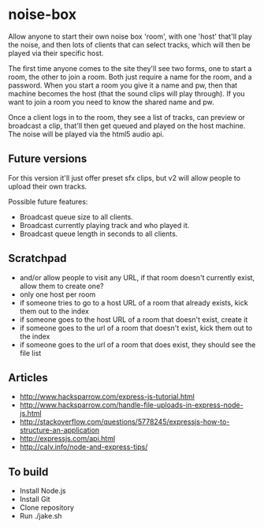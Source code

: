noise-box
=========

Allow anyone to start their own noise box 'room', with one 'host' that'll play the noise, and then lots of clients that can select tracks, which will then be played via their specific host.

The first time anyone comes to the site they'll see two forms, one to start a room, the other to join a room. Both just require a name for the room, and a password. When you start a room you give it a name and pw, then that machine becomes the host (that the sound clips will play through). If you want to join a room you need to know the shared name and pw.

Once a client logs in to the room, they see a list of tracks, can preview or broadcast a clip, that'll then get queued and played on the host machine. The noise will be played via the html5 audio api.


Future versions
---------------

For this version it'll just offer preset sfx clips, but v2 will allow people to upload their own tracks.

Possible future features:

 - Broadcast queue size to all clients.
 - Broadcast currently playing track and who played it.
 - Broadcast queue length in seconds to all clients.



Scratchpad
----------

 - and/or allow people to visit any URL, if that room doesn't currently exist, allow them to create one?
 - only one host per room
 - if someone tries to go to a host URL of a room that already exists, kick them out to the index
 - if someone goes to the host URL of a room that doesn't exist, create it
 - if someone goes to the url of a room that doesn't exist, kick them out to the index
 - if someone goes to the url of a room that does exist, they should see the file list


Articles
--------

 * http://www.hacksparrow.com/express-js-tutorial.html
 * http://www.hacksparrow.com/handle-file-uploads-in-express-node-js.html
 * http://stackoverflow.com/questions/5778245/expressjs-how-to-structure-an-application
 * http://expressjs.com/api.html
 * http://calv.info/node-and-express-tips/



To build
--------
 - Install Node.js
 - Install Git
 - Clone repository
 - Run ./jake.sh